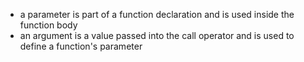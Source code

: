 - a parameter is part of a function declaration and is used inside the function body
- an argument is a value passed into the call operator and is used to define a function's parameter